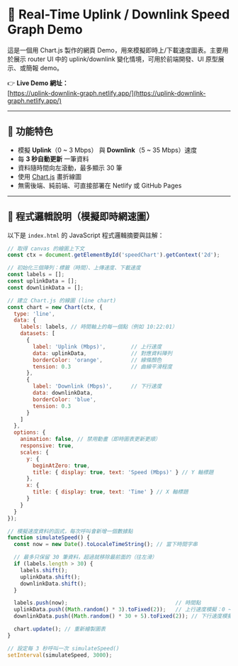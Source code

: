 # 📶 Real-Time Uplink / Downlink Speed Graph Demo

這是一個用 Chart.js 製作的網頁 Demo，用來模擬即時上/下載速度圖表。主要用於展示 router UI 中的 uplink/downlink 變化情境，可用於前端開發、UI 原型展示、或簡報 demo。

👉 **Live Demo 網址：**  
[https://uplink-downlink-graph.netlify.app/](https://uplink-downlink-graph.netlify.app/)

---

## 🚀 功能特色

- 模擬 **Uplink**（0 ~ 3 Mbps） 與 **Downlink**（5 ~ 35 Mbps）速度
- 每 **3 秒自動更新** 一筆資料
- 資料隨時間向左滾動，最多顯示 30 筆
- 使用 [Chart.js](https://www.chartjs.org/) 畫折線圖
- 無需後端、純前端、可直接部署在 Netlify 或 GitHub Pages

---

## 🧠 程式邏輯說明（模擬即時網速圖）

以下是 `index.html` 的 JavaScript 程式邏輯摘要與註解：

```js
// 取得 canvas 的繪圖上下文
const ctx = document.getElementById('speedChart').getContext('2d');

// 初始化三個陣列：標籤（時間）、上傳速度、下載速度
const labels = [];
const uplinkData = [];
const downlinkData = [];

// 建立 Chart.js 的線圖 (line chart)
const chart = new Chart(ctx, {
  type: 'line',
  data: {
    labels: labels, // 時間軸上的每一個點（例如 10:22:01）
    datasets: [
      {
        label: 'Uplink (Mbps)',        // 上行速度
        data: uplinkData,              // 對應資料陣列
        borderColor: 'orange',         // 線條顏色
        tension: 0.3                   // 曲線平滑程度
      },
      {
        label: 'Downlink (Mbps)',      // 下行速度
        data: downlinkData,
        borderColor: 'blue',
        tension: 0.3
      }
    ]
  },
  options: {
    animation: false, // 禁用動畫（即時圖表更新更順）
    responsive: true,
    scales: {
      y: {
        beginAtZero: true,
        title: { display: true, text: 'Speed (Mbps)' } // Y 軸標題
      },
      x: {
        title: { display: true, text: 'Time' } // X 軸標題
      }
    }
  }
});

// 模擬速度資料的函式，每次呼叫會新增一個數據點
function simulateSpeed() {
  const now = new Date().toLocaleTimeString(); // 當下時間字串

  // 最多只保留 30 筆資料，超過就移除最前面的（往左滑）
  if (labels.length > 30) {
    labels.shift();
    uplinkData.shift();
    downlinkData.shift();
  }

  labels.push(now);                                  // 時間點
  uplinkData.push((Math.random() * 3).toFixed(2));   // 上行速度模擬：0 ~ 3 Mbps
  downlinkData.push((Math.random() * 30 + 5).toFixed(2)); // 下行速度模擬：5 ~ 35 Mbps

  chart.update(); // 重新繪製圖表
}

// 設定每 3 秒呼叫一次 simulateSpeed()
setInterval(simulateSpeed, 3000);
